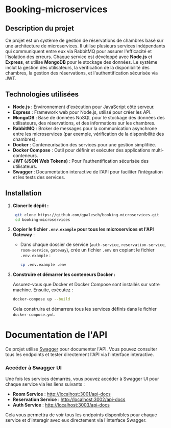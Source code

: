 # Booking-microservices

## Description du projet

Ce projet est un système de gestion de réservations de chambres basé sur une architecture de microservices. Il utilise plusieurs services indépendants qui communiquent entre eux via RabbitMQ pour assurer l'efficacité et l'isolation des erreurs. Chaque service est développé avec **Node.js** et **Express**, et utilise **MongoDB** pour le stockage des données. Le système inclut la gestion des utilisateurs, la vérification de la disponibilité des chambres, la gestion des réservations, et l'authentification sécurisée via JWT.

## Technologies utilisées

- **Node.js** : Environnement d'exécution pour JavaScript côté serveur.
- **Express** : Framework web pour Node.js, utilisé pour créer les API.
- **MongoDB** : Base de données NoSQL pour le stockage des données des utilisateurs, des réservations, et des informations sur les chambres.
- **RabbitMQ** : Broker de messages pour la communication asynchrone entre les microservices (par exemple, vérification de la disponibilité des chambres).
- **Docker** : Conteneurisation des services pour une gestion simplifiée.
- **Docker Compose** : Outil pour définir et exécuter des applications multi-conteneurs.
- **JWT (JSON Web Tokens)** : Pour l'authentification sécurisée des utilisateurs.
- **Swagger** : Documentation interactive de l'API pour faciliter l'intégration et les tests des services.

## Installation

1. **Cloner le dépôt :**

   ```bash
    git clone https://github.com/gpalesch/booking-microservices.git
    cd booking-microservices
   ```

2. **Copier le fichier `.env.example` pour tous les microservices et l'API Gateway** :
   - Dans chaque dossier de service (`auth-service`, `reservation-service`, `room-service`, `gateway`), crée un fichier `.env` en copiant le fichier `.env.example` :

     ```bash
     cp .env.example .env
     ```

3. **Construire et démarrer les conteneurs Docker :**

   Assurez-vous que Docker et Docker Compose sont installés sur votre machine. Ensuite, exécutez :

   ```bash
   docker-compose up --build
   ```

   Cela construira et démarrera tous les services définis dans le fichier `docker-compose.yml`.

# Documentation de l'API

Ce projet utilise [Swagger](https://swagger.io) pour documenter l'API. Vous pouvez consulter tous les endpoints et tester directement l'API via l'interface interactive.

### Accéder à Swagger UI

Une fois les services démarrés, vous pouvez accéder à Swagger UI pour chaque service via les liens suivants :

- **Room Service** : [http://localhost:3001/api-docs](http://localhost:3001/api-docs)
- **Reservation Service** : [http://localhost:3002/api-docs](http://localhost:3002/api-docs)
- **Auth Service** : [http://localhost:3003/api-docs](http://localhost:3003/api-docs)

Cela vous permettra de voir tous les endpoints disponibles pour chaque service et d'interagir avec eux directement via l'interface Swagger.